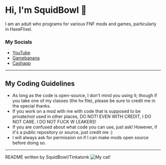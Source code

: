 # Hi, I'm SquidBowl 👋
I am an adult who programs for various FNF mods and games, particularly in HaxeFlixel.
### My Socials
* [YouTube](https://www.youtube.com/channel/UCcmSo3U6ob1C04bPz2wSNtQ)
* [Gamebanana](https://gamebanana.com/members/2041479)
* [Cashapp](https://cash.app/$stinkatonk)
_____________________________________
## My Coding Guidelines
* As long as the code is open-source, I don't mind you using it; though if you take one of my classes (the hx file), please be sure to credit me in the special thanks. 
* If you work on a mod with me with code that is supposed to be private/not used in other places, DO NOT! EVEN WITH CREDIT, I DO NOT CARE. I DO NOT FUCK W LEAKERS! 
* If you are confused about what code you can use, just ask! However, if it's a public repository or source, just credit me :)
* I will always ask for permission on if I can make mods open source before doing so.
_____________________________________
README written by SquidBowl/Tinkatonk
![My cat!](https://media.discordapp.net/attachments/1147544158203035810/1198430619366072400/727487379.jpg?ex=65c81afd&is=65b5a5fd&hm=efe99f742d9d8b1846bf8b878b8f89a47b0bac14ec85e5047224587c057fc676&=&format=webp&width=526&height=701)
